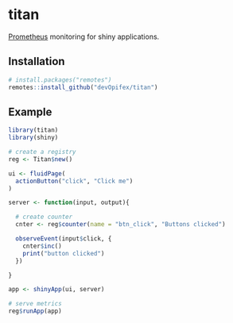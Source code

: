 <!-- badges: start -->
<!-- badges: end -->

# titan

[Prometheus](prometheus.io/) monitoring for shiny applications.

## Installation

``` r
# install.packages("remotes")
remotes::install_github("devOpifex/titan")
```

## Example

``` r
library(titan)
library(shiny)

# create a registry
reg <- Titan$new()

ui <- fluidPage(
  actionButton("click", "Click me")
)

server <- function(input, output){

  # create counter
  cnter <- reg$counter(name = "btn_click", "Buttons clicked")

  observeEvent(input$click, {
    cnter$inc()
    print("button clicked")
  })

}

app <- shinyApp(ui, server)

# serve metrics
reg$runApp(app)
```

